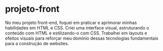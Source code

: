 # projeto-front
No meu projeto front-end, foquei em praticar e aprimorar minhas habilidades em HTML e CSS. Criei uma interface visual, estruturando o conteúdo com HTML e estilizando-o com CSS. Trabalhei em layouts e efeitos visuais para reforçar meu domínio dessas tecnologias fundamentais para a construção de websites.
